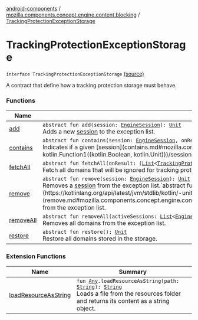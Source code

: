 [android-components](../../index.md) / [mozilla.components.concept.engine.content.blocking](../index.md) / [TrackingProtectionExceptionStorage](./index.md)

# TrackingProtectionExceptionStorage

`interface TrackingProtectionExceptionStorage` [(source)](https://github.com/mozilla-mobile/android-components/blob/master/components/concept/engine/src/main/java/mozilla/components/concept/engine/content/blocking/TrackingProtectionExceptionStorage.kt#L12)

A contract that define how a tracking protection storage must behave.

### Functions

| Name | Summary |
|---|---|
| [add](add.md) | `abstract fun add(session: `[`EngineSession`](../../mozilla.components.concept.engine/-engine-session/index.md)`): `[`Unit`](https://kotlinlang.org/api/latest/jvm/stdlib/kotlin/-unit/index.html)<br>Adds a new [session](add.md#mozilla.components.concept.engine.content.blocking.TrackingProtectionExceptionStorage$add(mozilla.components.concept.engine.EngineSession)/session) to the exception list. |
| [contains](contains.md) | `abstract fun contains(session: `[`EngineSession`](../../mozilla.components.concept.engine/-engine-session/index.md)`, onResult: (`[`Boolean`](https://kotlinlang.org/api/latest/jvm/stdlib/kotlin/-boolean/index.html)`) -> `[`Unit`](https://kotlinlang.org/api/latest/jvm/stdlib/kotlin/-unit/index.html)`): `[`Unit`](https://kotlinlang.org/api/latest/jvm/stdlib/kotlin/-unit/index.html)<br>Indicates if a given [session](contains.md#mozilla.components.concept.engine.content.blocking.TrackingProtectionExceptionStorage$contains(mozilla.components.concept.engine.EngineSession, kotlin.Function1((kotlin.Boolean, kotlin.Unit)))/session) is in the exception list. |
| [fetchAll](fetch-all.md) | `abstract fun fetchAll(onResult: (`[`List`](https://kotlinlang.org/api/latest/jvm/stdlib/kotlin.collections/-list/index.html)`<`[`TrackingProtectionException`](../-tracking-protection-exception/index.md)`>) -> `[`Unit`](https://kotlinlang.org/api/latest/jvm/stdlib/kotlin/-unit/index.html)`): `[`Unit`](https://kotlinlang.org/api/latest/jvm/stdlib/kotlin/-unit/index.html)<br>Fetch all domains that will be ignored for tracking protection. |
| [remove](remove.md) | `abstract fun remove(session: `[`EngineSession`](../../mozilla.components.concept.engine/-engine-session/index.md)`): `[`Unit`](https://kotlinlang.org/api/latest/jvm/stdlib/kotlin/-unit/index.html)<br>Removes a [session](remove.md#mozilla.components.concept.engine.content.blocking.TrackingProtectionExceptionStorage$remove(mozilla.components.concept.engine.EngineSession)/session) from the exception list.`abstract fun remove(exception: `[`TrackingProtectionException`](../-tracking-protection-exception/index.md)`): `[`Unit`](https://kotlinlang.org/api/latest/jvm/stdlib/kotlin/-unit/index.html)<br>Removes a [exception](remove.md#mozilla.components.concept.engine.content.blocking.TrackingProtectionExceptionStorage$remove(mozilla.components.concept.engine.content.blocking.TrackingProtectionException)/exception) from the exception list. |
| [removeAll](remove-all.md) | `abstract fun removeAll(activeSessions: `[`List`](https://kotlinlang.org/api/latest/jvm/stdlib/kotlin.collections/-list/index.html)`<`[`EngineSession`](../../mozilla.components.concept.engine/-engine-session/index.md)`?>? = null): `[`Unit`](https://kotlinlang.org/api/latest/jvm/stdlib/kotlin/-unit/index.html)<br>Removes all domains from the exception list. |
| [restore](restore.md) | `abstract fun restore(): `[`Unit`](https://kotlinlang.org/api/latest/jvm/stdlib/kotlin/-unit/index.html)<br>Restore all domains stored in the storage. |

### Extension Functions

| Name | Summary |
|---|---|
| [loadResourceAsString](../../mozilla.components.support.test.file/kotlin.-any/load-resource-as-string.md) | `fun `[`Any`](https://kotlinlang.org/api/latest/jvm/stdlib/kotlin/-any/index.html)`.loadResourceAsString(path: `[`String`](https://kotlinlang.org/api/latest/jvm/stdlib/kotlin/-string/index.html)`): `[`String`](https://kotlinlang.org/api/latest/jvm/stdlib/kotlin/-string/index.html)<br>Loads a file from the resources folder and returns its content as a string object. |
